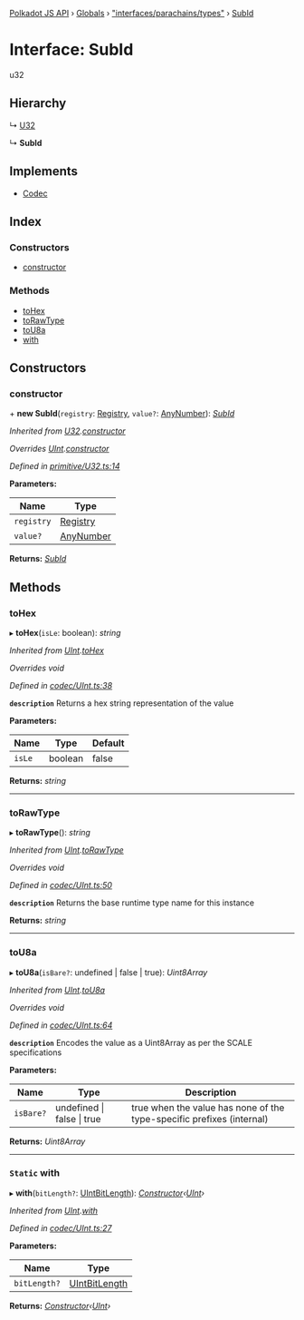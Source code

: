 [Polkadot JS API](../README.md) › [Globals](../globals.md) › ["interfaces/parachains/types"](../modules/_interfaces_parachains_types_.md) › [SubId](_interfaces_parachains_types_.subid.md)

# Interface: SubId

u32

## Hierarchy

  ↳ [U32](../classes/_primitive_u32_.u32.md)

  ↳ **SubId**

## Implements

* [Codec](_types_.codec.md)

## Index

### Constructors

* [constructor](_interfaces_parachains_types_.subid.md#constructor)

### Methods

* [toHex](_interfaces_parachains_types_.subid.md#tohex)
* [toRawType](_interfaces_parachains_types_.subid.md#torawtype)
* [toU8a](_interfaces_parachains_types_.subid.md#tou8a)
* [with](_interfaces_parachains_types_.subid.md#static-with)

## Constructors

###  constructor

\+ **new SubId**(`registry`: [Registry](_types_.registry.md), `value?`: [AnyNumber](../modules/_types_.md#anynumber)): *[SubId](_interfaces_parachains_types_.subid.md)*

*Inherited from [U32](../classes/_primitive_u32_.u32.md).[constructor](../classes/_primitive_u32_.u32.md#constructor)*

*Overrides [UInt](../classes/_codec_uint_.uint.md).[constructor](../classes/_codec_uint_.uint.md#constructor)*

*Defined in [primitive/U32.ts:14](https://github.com/polkadot-js/api/blob/8b1a7a8584/packages/types/src/primitive/U32.ts#L14)*

**Parameters:**

Name | Type |
------ | ------ |
`registry` | [Registry](_types_.registry.md) |
`value?` | [AnyNumber](../modules/_types_.md#anynumber) |

**Returns:** *[SubId](_interfaces_parachains_types_.subid.md)*

## Methods

###  toHex

▸ **toHex**(`isLe`: boolean): *string*

*Inherited from [UInt](../classes/_codec_uint_.uint.md).[toHex](../classes/_codec_uint_.uint.md#tohex)*

*Overrides void*

*Defined in [codec/UInt.ts:38](https://github.com/polkadot-js/api/blob/8b1a7a8584/packages/types/src/codec/UInt.ts#L38)*

**`description`** Returns a hex string representation of the value

**Parameters:**

Name | Type | Default |
------ | ------ | ------ |
`isLe` | boolean | false |

**Returns:** *string*

___

###  toRawType

▸ **toRawType**(): *string*

*Inherited from [UInt](../classes/_codec_uint_.uint.md).[toRawType](../classes/_codec_uint_.uint.md#torawtype)*

*Overrides void*

*Defined in [codec/UInt.ts:50](https://github.com/polkadot-js/api/blob/8b1a7a8584/packages/types/src/codec/UInt.ts#L50)*

**`description`** Returns the base runtime type name for this instance

**Returns:** *string*

___

###  toU8a

▸ **toU8a**(`isBare?`: undefined | false | true): *Uint8Array*

*Inherited from [UInt](../classes/_codec_uint_.uint.md).[toU8a](../classes/_codec_uint_.uint.md#tou8a)*

*Overrides void*

*Defined in [codec/UInt.ts:64](https://github.com/polkadot-js/api/blob/8b1a7a8584/packages/types/src/codec/UInt.ts#L64)*

**`description`** Encodes the value as a Uint8Array as per the SCALE specifications

**Parameters:**

Name | Type | Description |
------ | ------ | ------ |
`isBare?` | undefined &#124; false &#124; true | true when the value has none of the type-specific prefixes (internal)  |

**Returns:** *Uint8Array*

___

### `Static` with

▸ **with**(`bitLength?`: [UIntBitLength](../modules/_codec_abstractint_.md#uintbitlength)): *[Constructor](_types_.constructor.md)‹[UInt](../classes/_codec_uint_.uint.md)›*

*Inherited from [UInt](../classes/_codec_uint_.uint.md).[with](../classes/_codec_uint_.uint.md#static-with)*

*Defined in [codec/UInt.ts:27](https://github.com/polkadot-js/api/blob/8b1a7a8584/packages/types/src/codec/UInt.ts#L27)*

**Parameters:**

Name | Type |
------ | ------ |
`bitLength?` | [UIntBitLength](../modules/_codec_abstractint_.md#uintbitlength) |

**Returns:** *[Constructor](_types_.constructor.md)‹[UInt](../classes/_codec_uint_.uint.md)›*
